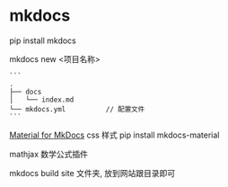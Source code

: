# mkdocs

pip install mkdocs

mkdocs new <项目名称>

    ```
    .
    ├── docs
    │   └── index.md
    └── mkdocs.yml          // 配置文件
    ```

[Material for MkDocs](https://squidfunk.github.io/mkdocs-material/)
    css 样式
    pip install mkdocs-material

mathjax
    数学公式插件

mkdocs build
    site 文件夹, 放到网站跟目录即可

